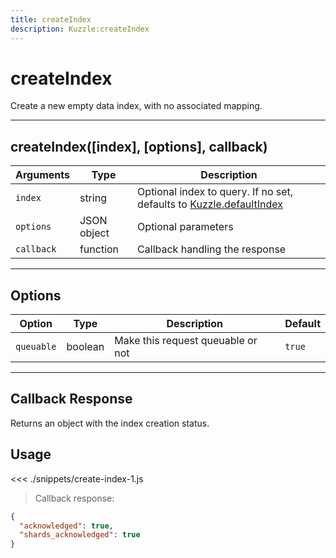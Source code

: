```yaml
---
title: createIndex
description: Kuzzle:createIndex
---
```


# createIndex

Create a new empty data index, with no associated mapping.

---

## createIndex([index], [options], callback)

| Arguments  | Type        | Description                                                                                         |
| ---------- | ----------- | --------------------------------------------------------------------------------------------------- |
| `index`    | string      | Optional index to query. If no set, defaults to [Kuzzle.defaultIndex](/sdk/js/5/kuzzle/#properties) |
| `options`  | JSON object | Optional parameters                                                                                 |
| `callback` | function    | Callback handling the response                                                                      |

---

## Options

| Option     | Type    | Description                       | Default |
| ---------- | ------- | --------------------------------- | ------- |
| `queuable` | boolean | Make this request queuable or not | `true`  |

---

## Callback Response

Returns an object with the index creation status.

## Usage

<<< ./snippets/create-index-1.js

> Callback response:

```json
{
  "acknowledged": true,
  "shards_acknowledged": true
}
```
